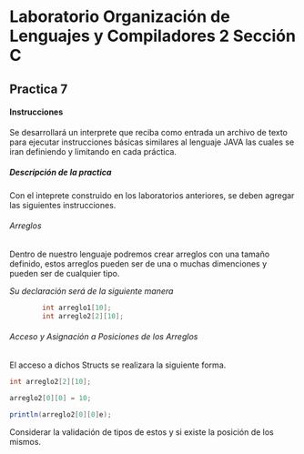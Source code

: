 # Laboratorio Organización de Lenguajes y Compiladores 2 Sección C
## Practica 7

#### Instrucciones 
Se desarrollará un interprete que reciba como entrada un archivo de texto para ejecutar instrucciones básicas similares al lenguaje JAVA las cuales se iran definiendo y limitando en cada práctica.

##### Descripción de la practica
Con el inteprete construido en los laboratorios anteriores, se deben agregar las siguientes instrucciones.

###### Arreglos 

Dentro de nuestro lenguaje podremos crear arreglos con una tamaño definido, estos arreglos pueden ser de una o muchas dimenciones y pueden ser de cualquier tipo.

_Su declaración será de la siguiente manera_

``` java 
        int arreglo1[10];
        int arreglo2[2][10];
```

###### Acceso y Asignación a Posiciones de los Arreglos

El acceso a dichos Structs se realizara la siguiente forma.

``` java 
int arreglo2[2][10];

arreglo2[0][0] = 10;

println(arreglo2[0][0]e);

```

Considerar la validación de tipos de estos y si existe la posición de los mismos.
